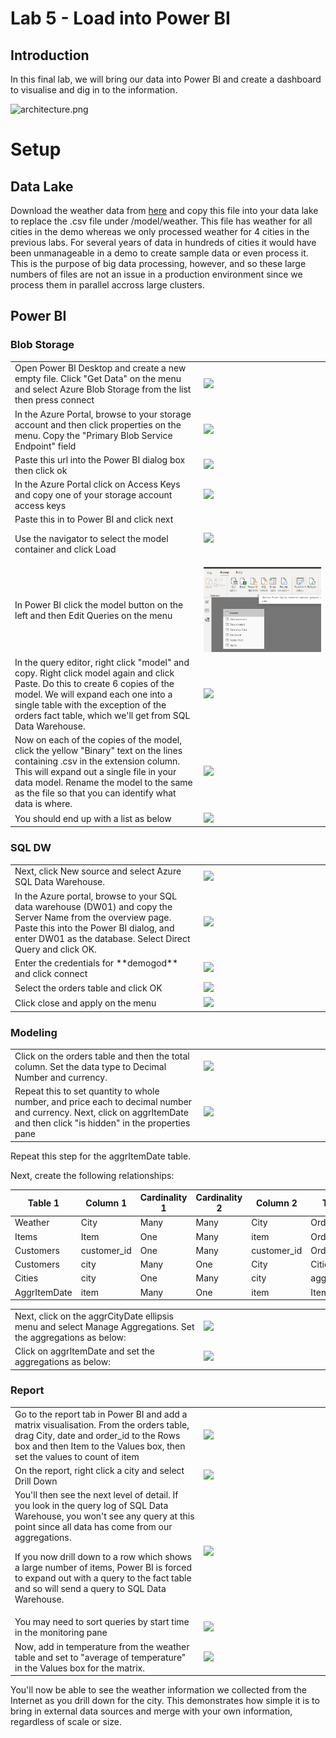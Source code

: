 # Lab 5 - Load into Power BI

## Introduction

In this final lab, we will bring our data into Power BI and create a dashboard to visualise and dig in to the information.

![architecture.png](images/architecture.png)

# Setup

## Data Lake

Download the weather data from [here](https://github.com/davedoesdemos/DataLakeInADay/raw/master/data/weatherdata/weather.csv) and copy this file into your data lake to replace the .csv file under /model/weather. This file has weather for all cities in the demo whereas we only processed weather for 4 cities in the previous labs. For several years of data in hundreds of cities it would have been unmanageable in a demo to create sample data or even process it. This is the purpose of big data processing, however, and so these large numbers of files are not an issue in a production environment since we process them in parallel accross large clusters.

## Power BI

### Blob Storage

<table>
<col width=60% />
<col width=40% />
<tr>
<td>Open Power BI Desktop and create a new empty file. Click "Get Data" on the menu and select Azure Blob Storage from the list then press connect</td>
<td><img src="images/blob.png" /></td>
</tr>
<tr>
<td>In the Azure Portal, browse to your storage account and then click properties on the menu. Copy the "Primary Blob Service Endpoint" field</td>
<td><img src="images/endpoint.png" /></td>
</tr>
<tr>
<td>Paste this url into the Power BI dialog box then click ok</td>
<td><img src="images/endpoint2.png" /></td>
</tr>
<tr>
<td>In the Azure Portal click on Access Keys and copy one of your storage account access keys</td>
<td><img src="images/accesskeys.png" /></td>
</tr>
<tr>
<td>Paste this in to Power BI and click next

Use the navigator to select the model container and click Load</td>
<td><img src="images/navigator.png" /></td>
</tr>
<tr>
<td>In Power BI click the model button on the left and then Edit Queries on the menu</td>
<td><img src="images/model.png" /></td>
</tr>
<tr>
<td>In the query editor, right click "model" and copy. Right click model again and click Paste. Do this to create 6 copies of the model. We will expand each one into a single table with the exception of the orders fact table, which we'll get from SQL Data Warehouse.</td>
<td><img src="images/copies.png" /></td>
</tr>
<tr>
<td>Now on each of the copies of the model, click the yellow "Binary" text on the lines containing .csv in the extension column. This will expand out a single file in your data model. Rename the model to the same as the file so that you can identify what data is where.</td>
<td><img src="images/expand.png" /></td>
</tr>
<tr>
<td>You should end up with a list as below</td>
<td><img src="images/allmodels.png" /></td>
</tr>
</table>

### SQL DW

<table>
<col width=60% />
<col width=40% />
<tr>
<td>Next, click New source and select Azure SQL Data Warehouse.</td>
<td><img src="images/sqldw.png" /></td>
</tr>
<tr>
<td>In the Azure portal, browse to your SQL data warehouse (DW01) and copy the Server Name from the overview page. Paste this into the Power BI dialog, and enter DW01 as the database. Select Direct Query and click OK.</td>
<td><img src="images/dwConnection.png" /></td>
</tr>
<tr>
<td>Enter the credentials for **demogod** and click connect</td>
<td><img src="images/credentials.png" /></td>
</tr>
<tr>
<td>Select the orders table and click OK</td>
<td><img src="images/ordersTable.png" /></td>
</tr>
<tr>
<td>Click close and apply on the menu</td>
<td><img src="images/closeandapply.png" /></td>
</tr>
</table>

### Modeling

<table>
<col width=60% />
<col width=40% />
<tr>
<td>Click on the orders table and then the total column. Set the data type to Decimal Number and currency. </td>
<td><img src="images/columntype.png" /></td>
</tr>
<tr>
<td>Repeat this to set quantity to whole number, and price each to decimal number and currency.
Next, click on aggrItemDate and then click "is hidden" in the properties pane</td>
<td><img src="images/hidden.png" /></td>
</tr>
</table>

Repeat this step for the aggrItemDate table.

Next, create the following relationships:

| Table 1 | Column 1 | Cardinality 1 | Cardinality 2 | Column 2 | Table 2 |
|---------|----------|---------------|---------------|----------|---------|
| Weather | City | Many | Many | City | Orders |
| Items | Item | One | Many | item | Orders |
| Customers | customer_id | One | Many | customer_id | Orders |
| Customers | city | Many | One | City | Cities |
| Cities | city | One | Many | city | aggrCityDate |
| AggrItemDate | item | Many | One | item | Items |

<table>
<col width=60% />
<col width=40% />
<tr>
<td>Next, click on the aggrCityDate ellipsis menu and select Manage Aggregations. Set the aggregations as below:</td>
<td><img src="images/aggregations.png" /></td>
</tr>
<tr>
<td>Click on aggrItemDate and set the aggregations as below:</td>
<td><img src="images/aggregations2.png" /></td>
</tr>
</table>

### Report

<table>
<col width=60% />
<col width=40% />
<tr>
<td>Go to the report tab in Power BI and add a matrix visualisation. From the orders table, drag City, date and order_id to the Rows box and then Item to the Values box, then set the values to count of item</td>
<td><img src="images/Matrix1.png" /></td>
</tr>
<tr>
<td>On the report, right click a city and select Drill Down</td>
<td><img src="images/drilldown.png" /></td>
</tr>
<tr>
<td>You'll then see the next level of detail. If you look in the query log of SQL Data Warehouse, you won't see any query at this point since all data has come from our aggregations.

If you now drill down to a row which shows a large number of items, Power BI is forced to expand out with a query to the fact table and so will send a query to SQL Data Warehouse. </td>
<td><img src="images/drilldown2.png" /></td>
</tr>
<tr>
<td>You may need to sort queries by start time in the monitoring pane</td>
<td><img src="images/queryLog.png" /></td>
</tr>
<tr>
<td>Now, add in temperature from the weather table and set to "average of temperature" in the Values box for the matrix.</td>
<td><img src="images/addTemp.png" /></td>
</tr>
</table>

You'll now be able to see the weather information we collected from the Internet as you drill down for the city. This demonstrates how simple it is to bring in external data sources and merge with your own information, regardless of scale or size.